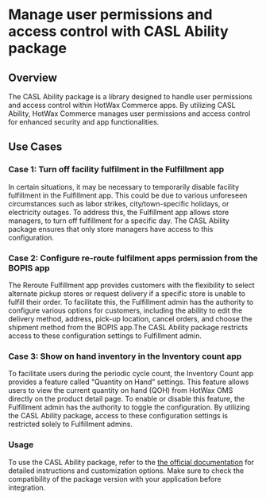 # Manage user permissions and access control with CASL Ability package 

## Overview  

The CASL Ability package is a library designed to handle user permissions and access control within HotWax Commerce apps. By utilizing CASL Ability, HotWax Commerce manages user permissions and access control for enhanced security and app functionalities.  

## Use Cases 

### Case 1: Turn off facility fulfilment in the Fulfillment app  
In certain situations, it may be necessary to temporarily disable facility fulfillment in the Fulfillment app. This could be due to various unforeseen circumstances such as labor strikes, city/town-specific holidays, or electricity outages. To address this, the Fulfillment app allows store managers, to turn off fulfillment for a specific day. The CASL Ability package ensures that only store managers have access to this configuration.  

### Case 2: Configure re-route fulfilment apps permission from the BOPIS app  
The Reroute Fulfillment app provides customers with the flexibility to select alternate pickup stores or request delivery if a specific store is unable to fulfill their order. To facilitate this, the Fulfillment admin has the authority to configure various options for customers, including the ability to edit the delivery method, address, pick-up location, cancel orders, and choose the shipment method from the BOPIS app.The CASL Ability package restricts access to these configuration settings to Fulfillment admin.  

### Case 3: Show on hand inventory in the Inventory count app
To facilitate users during the periodic cycle count, the Inventory Count app provides a feature called "Quantity on Hand" settings. This feature allows users to view the current quantity on hand (QOH) from HotWax OMS directly on the product detail page. To enable or disable this feature, the Fulfillment admin has the authority to toggle the configuration. By utilizing the CASL Ability package, access to these configuration settings is restricted solely to Fulfillment admins. 

### Usage

To use the CASL Ability package, refer to the [the official documentation](https://www.npmjs.com/package/@casl/ability) for detailed instructions and customization options. Make sure to check the compatibility of the package version with your application before integration.
